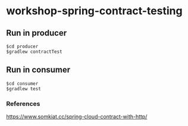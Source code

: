 # workshop-spring-contract-testing

## Run in producer
```
$cd producer
$gradlew contractTest
```

## Run in consumer
```
$cd consumer
$gradlew test
```


### References
https://www.somkiat.cc/spring-cloud-contract-with-http/
